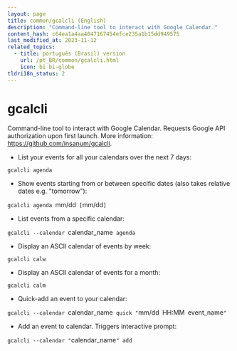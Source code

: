 ```yaml
---
layout: page
title: common/gcalcli (English)
description: "Command-line tool to interact with Google Calendar."
content_hash: c64ea1a4aa4047167454efce235a1b15dd949575
last_modified_at: 2023-11-12
related_topics:
  - title: português (Brasil) version
    url: /pt_BR/common/gcalcli.html
    icon: bi bi-globe
tldri18n_status: 2
---
```

# gcalcli

Command-line tool to interact with Google Calendar.
Requests Google API authorization upon first launch.
More information: <https://github.com/insanum/gcalcli>.

- List your events for all your calendars over the next 7 days:

`gcalcli agenda`

- Show events starting from or between specific dates (also takes relative dates e.g. "tomorrow"):

`gcalcli agenda `<span class="tldr-var badge badge-pill bg-dark-lm bg-white-dm text-white-lm text-dark-dm font-weight-bold">mm/dd</span>` [`<span class="tldr-var badge badge-pill bg-dark-lm bg-white-dm text-white-lm text-dark-dm font-weight-bold">mm/dd</span>`]`

- List events from a specific calendar:

`gcalcli --calendar `<span class="tldr-var badge badge-pill bg-dark-lm bg-white-dm text-white-lm text-dark-dm font-weight-bold">calendar_name</span>` agenda`

- Display an ASCII calendar of events by week:

`gcalcli calw`

- Display an ASCII calendar of events for a month:

`gcalcli calm`

- Quick-add an event to your calendar:

`gcalcli --calendar `<span class="tldr-var badge badge-pill bg-dark-lm bg-white-dm text-white-lm text-dark-dm font-weight-bold">calendar_name</span>` quick "`<span class="tldr-var badge badge-pill bg-dark-lm bg-white-dm text-white-lm text-dark-dm font-weight-bold">mm/dd</span>` `<span class="tldr-var badge badge-pill bg-dark-lm bg-white-dm text-white-lm text-dark-dm font-weight-bold">HH:MM</span>` `<span class="tldr-var badge badge-pill bg-dark-lm bg-white-dm text-white-lm text-dark-dm font-weight-bold">event_name</span>`"`

- Add an event to calendar. Triggers interactive prompt:

`gcalcli --calendar "`<span class="tldr-var badge badge-pill bg-dark-lm bg-white-dm text-white-lm text-dark-dm font-weight-bold">calendar_name</span>`" add`
